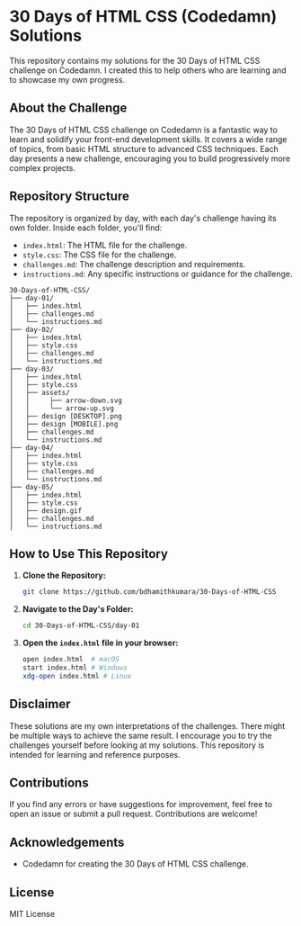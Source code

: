 # 30 Days of HTML CSS (Codedamn) Solutions

This repository contains my solutions for the 30 Days of HTML CSS challenge on Codedamn.  I created this to help others who are learning and to showcase my own progress.

## About the Challenge

The 30 Days of HTML CSS challenge on Codedamn is a fantastic way to learn and solidify your front-end development skills.  It covers a wide range of topics, from basic HTML structure to advanced CSS techniques.  Each day presents a new challenge, encouraging you to build progressively more complex projects.

## Repository Structure

The repository is organized by day, with each day's challenge having its own folder.  Inside each folder, you'll find:

*   `index.html`: The HTML file for the challenge.
*   `style.css`: The CSS file for the challenge.
*   `challenges.md`: The challenge description and requirements.
*   `instructions.md`:  Any specific instructions or guidance for the challenge.

```
30-Days-of-HTML-CSS/
├── day-01/
│   ├── index.html
│   ├── challenges.md
│   └── instructions.md
├── day-02/
│   ├── index.html
│   ├── style.css
│   ├── challenges.md
│   └── instructions.md
├── day-03/
│   ├── index.html
│   ├── style.css
│   ├── assets/
│   │     ├── arrow-down.svg
│   │     └── arrow-up.svg
│   ├── design [DESKTOP].png
│   ├── design [MOBILE].png
│   ├── challenges.md
│   └── instructions.md
├── day-04/
│   ├── index.html
│   ├── style.css
│   ├── challenges.md
│   └── instructions.md
├── day-05/
│   ├── index.html
│   ├── style.css
│   ├── design.gif
│   ├── challenges.md
│   └── instructions.md
```

## How to Use This Repository

1.  **Clone the Repository:**

    ```bash
    git clone https://github.com/bdhamithkumara/30-Days-of-HTML-CSS
    ```

2.  **Navigate to the Day's Folder:**

    ```bash
    cd 30-Days-of-HTML-CSS/day-01
    ```

3.  **Open the `index.html` file in your browser:**

    ```bash
    open index.html  # macOS
    start index.html # Windows
    xdg-open index.html # Linux
    ```

## Disclaimer

These solutions are my own interpretations of the challenges. There might be multiple ways to achieve the same result.  I encourage you to try the challenges yourself before looking at my solutions.  This repository is intended for learning and reference purposes.

## Contributions

If you find any errors or have suggestions for improvement, feel free to open an issue or submit a pull request.  Contributions are welcome!

## Acknowledgements

*   Codedamn for creating the 30 Days of HTML CSS challenge.

## License

 MIT License